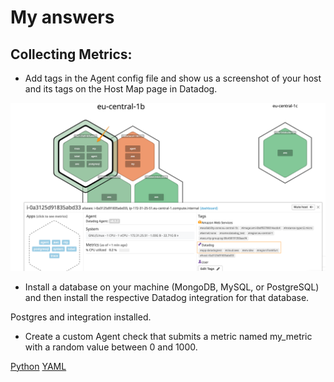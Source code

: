 # My answers

## Collecting Metrics:

* Add tags in the Agent config file and show us a screenshot of your host and its tags on the Host Map page in Datadog.

![Answer1](ddimg1.png)

* Install a database on your machine (MongoDB, MySQL, or PostgreSQL) and then install the respective Datadog integration for that database.

Postgres and integration installed.

* Create a custom Agent check that submits a metric named my_metric with a random value between 0 and 1000.

[Python](mycheck.py)
[YAML](mycheck.-yaml)


